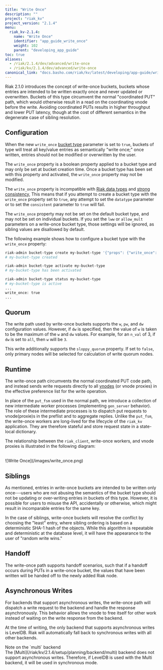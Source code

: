 ```yaml
---
title: "Write Once"
description: ""
project: "riak_kv"
project_version: "2.1.4"
menu:
  riak_kv-2.1.4:
    name: "Write Once"
    identifier: "app_guide_write_once"
    weight: 102
    parent: "developing_app_guide"
toc: true
aliases:
  - /riak/2.1.4/dev/advanced/write-once
  - /riak/kv/2.1.4/dev/advanced/write-once
canonical_link: "docs.basho.com/riak/kv/latest/developing/app-guide/write-once"
---
```


[glossary vnode]: /riak/kv/2.1.4/learn/glossary/#vnode

Riak 2.1.0 introduces the concept of write-once buckets, buckets whose entries
are intended to be written exactly once and never updated or overwritten.
Buckets of this type circumvent the normal "coordinated PUT" path, which would
otherwise result in a read on the coordinating vnode before the write. Avoiding
coordinated PUTs results in higher throughput and lower PUT latency, though at
the cost of different semantics in the degenerate case of sibling resolution.

## Configuration

When the new `write_once` [bucket type](/riak/kv/2.1.4/developing/usage/bucket-types) parameter is set to
`true`, buckets of type will treat all key/value entries as semantically "write
once;" once written, entries should not be modified or overwritten by the user.

The `write_once` property is a boolean property applied to a bucket type and may
only be set at bucket creation time. Once a bucket type has been set with this
property and activated, the `write_once` property may not be modified.

The `write_once` property is incompatible with [Riak data types](/riak/kv/2.1.4/developing/data-types/) and [strong consistency](/riak/kv/2.1.4/developing/app-guide/strong-consistency/),
This means that if you attempt to create a bucket type with the `write_once`
property set to `true`, any attempt to set the `datatype` parameter or to set
the `consistent` parameter to `true` will fail.

The `write_once` property may not be set on the default bucket type, and may not
be set on individual buckets. If you set the `lww` or `allow_mult` parameters on
a write-once bucket type, those settings will be ignored, as sibling values are
disallowed by default.

The following example shows how to configure a bucket type with the `write_once`
property:

```bash
riak-admin bucket-type create my-bucket-type '{"props": {"write_once": true}}'
# my-bucket-type created

riak-admin bucket-type activate my-bucket-type
# my-bucket-type has been activated

riak-admin bucket-type status my-bucket-type
# my-bucket-type is active
...
write_once: true
...
```

## Quorum

The write path used by write-once buckets supports the `w`, `pw`, and `dw`
configuration values. However, if `dw` is specified, then the value of `w` is
taken to be the maximum of the `w` and `dw` values. For example, for an `n_val`
of 3, if `dw` is set to `all`, then `w` will be `3`.

This write additionally supports the `sloppy_quorum` property. If set to
`false`, only primary nodes will be selected for calculation of write quorum
nodes.

## Runtime

The write-once path circumvents the normal coordinated PUT code path, and
instead sends write requests directly to all [vnodes][glossary vnode] (or vnode proxies) in
the effective preference list for the write operation.

In place of the `put_fsm` used in the normal path, we introduce a collection of
new intermediate worker processes (implementing `gen_server` behavior). The role
of these intermediate processes is to dispatch put requests to vnode(proxie)s in
the preflist and to aggregate replies. Unlike the `put_fsm`, the write-once
workers are long-lived for the lifecycle of the `riak_kv` application. They are
therefore stateful and store request state in a state-local dictionary.

The relationship between the `riak_client`, write-once workers, and vnode
proxies is illustrated in the following diagram:

<br>
![Write Once](/images/write_once.png)
<br>

## Siblings

As mentioned, entries in write-once buckets are intended to be written only
once---users who are not abusing the semantics of the bucket type should not be
updating or over-writing entries in buckets of this type. However, it is
possible for users to misuse the API, accidentally or otherwise, which might
result in incomparable entries for the same key.

In the case of siblings, write-once buckets will resolve the conflict by
choosing the "least" entry, where sibling ordering is based on a deterministic
SHA-1 hash of the objects. While this algorithm is repeatable and deterministic
at the database level, it will have the appearance to the user of "random write
wins."

## Handoff

The write-once path supports handoff scenarios, such that if a handoff occurs
during PUTs in a write-once bucket, the values that have been written will be
handed off to the newly added Riak node.

## Asynchronous Writes

For backends that support asynchronous writes, the write-once path will dispatch
a write request to the backend and handle the response asynchronously. This
behavior allows the vnode to free itself for other work instead of waiting on
the write response from the backend.

At the time of writing, the only backend that supports asynchronous writes is
LevelDB. Riak will automatically fall back to synchronous writes with all other
backends.

<div class="note">
<div class="title">Note on the `multi` backend</div>
The [Multi](/riak/kv/2.1.4/setup/planning/backend/multi) backend does not support asynchronous writes. Therefore, if
LevelDB is used with the Multi backend, it will be used in synchronous mode.
</div>
